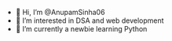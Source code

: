 - 👋 Hi, I’m @AnupamSinha06
- 👀 I’m interested in DSA and web development 
- 🌱 I’m currently a newbie learning Python


<!---
AnupamSinha06/AnupamSinha06 is a ✨ special ✨ repository because its `README.md` (this file) appears on your GitHub profile.
You can click the Preview link to take a look at your changes.
--->
